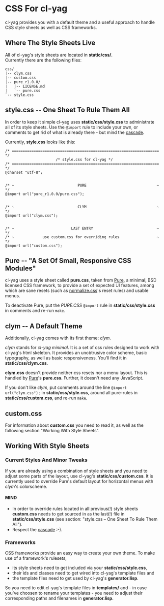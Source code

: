 # CSS For cl-yag

cl-yag provides you with a default theme and a useful approach to
handle CSS style sheets as well as CSS frameworks.


## Where The Style Sheets Live

All of cl-yag's style sheets are located in **static/css/**.  
Currently there are the following files:

	css/
	|-- clym.css
	|-- custom.css
	|-- pure_r1.0.0/
	|   |-- LICENSE.md
	|   `-- pure.css
	`-- style.css


## style.css -- One Sheet To Rule Them All

In order to keep it simple cl-yag uses **static/css/style.css** to
administrate all of its style sheets. Use the ``@import`` rule to
include your own, or comments to get rid of what is already there -
but mind the [cascade](https://www.w3.org/TR/css-cascade-3/ "W3C: CSS Cascading and Inheritance Level 3").

Currently, **style.css** looks like this:

	/* =================================================================== */
                           /* style.css for cl-yag */
	/* =================================================================== */
	@charset "utf-8";


	/* ~                             PURE                                ~ */
	@import url("pure_r1.0.0/pure.css");


	/* ~                             CLYM                                ~ */
	@import url("clym.css");


	/* ~                          LAST ENTRY                             ~ */
	/* ~             use custom.css for overriding rules                 ~ */
	@import url("custom.css");



## Pure -- "A Set Of Small, Responsive CSS Modules"

cl-yag uses a style sheet called **pure.css**, taken from
[Pure](https://purecss.io/ "purecss.io"), a minimal, BSD licensed CSS
framework, to provide a set of expected UI features, among which are
sane resets (such as
[normalize.css](https://necolas.github.io/normalize.css/
"Normalize.css - A modern, HTML5-ready alternative to CSS resets")'s
reset rules) and usable menus.

To deactivate Pure, put the *PURE.CSS* ``@import`` rule in
**static/css/style.css** in comments and re-run ``make``.


## clym -- A Default Theme

Additionally, cl-yag comes with its first theme: *clym*.

*clym* stands for *cl-yag minimal*. It is a set of css rules designed to
work with cl-yag's html skeleton. It provides an unobtrusive color
scheme, basic typography, as well as basic responsiveness. You'll find
it in **static/css/clym.css**.

**clym.css** doesn't provide neither css resets nor a menu layout. This
is handled by [Pure](https://purecss.io/ "purecss.io")'s
**pure.css**. Further, it doesn't need any JavaScript.

If you don't like *clym*, put comments around the line ``@import
url("clym.css");`` in **static/css/style.css**, around all pure-rules
in **static/css/custom.css**, and re-run ``make``.


## **custom.css**

For information about **custom.css** you need to read it, as well as
the following section "Working With Style Sheets".


## Working With Style Sheets

### Current Styles And Minor Tweaks

If you are already using a combination of style sheets and you need to
adjust some parts of the layout, use cl-yag's
**static/css/custom.css**. It is currently used to override Pure's
default layout for horizontal menus with *clym*'s colorscheme.

#### MIND

- In order to override rules located in all previous(!) style sheets
**custom.css** needs to get sourced in as the last(!)  file in
**static/css/style.css** (see section: "style.css – One Sheet To Rule Them
All").
- Respect the [cascade](https://www.w3.org/TR/css-cascade-3/ "W3C: CSS Cascading and Inheritance Level 3") :-).


### Frameworks

CSS frameworks provide an easy way to create your own theme. To make use
of a framework's rulesets,

- its style sheets need to get included via your **static/css/style.css**,
- their ids and classes need to get wired into cl-yag's template files and
- the template files need to get used by cl-yag's **generator.lisp**.

So you need to edit cl-yag's template files in **templates/** and - in
case you've choosen to rename your templates - you need to adjust their
corresponding paths and filenames in **generator.lisp**.






